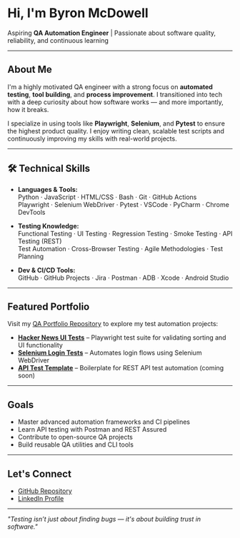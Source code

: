 # Hi, I'm Byron McDowell

Aspiring **QA Automation Engineer** | Passionate about software quality, reliability, and continuous learning

---

## About Me

I'm a highly motivated QA engineer with a strong focus on **automated testing**, **tool building**, and **process improvement**. I transitioned into tech with a deep curiosity about how software works — and more importantly, how it breaks.

I specialize in using tools like **Playwright**, **Selenium**, and **Pytest** to ensure the highest product quality. I enjoy writing clean, scalable test scripts and continuously improving my skills with real-world projects.

---

## 🛠️ Technical Skills

- **Languages & Tools:**  
  Python · JavaScript · HTML/CSS · Bash · Git · GitHub Actions  
  Playwright · Selenium WebDriver · Pytest · VSCode · PyCharm · Chrome DevTools

- **Testing Knowledge:**  
  Functional Testing · UI Testing · Regression Testing · Smoke Testing · API Testing (REST)  
  Test Automation · Cross-Browser Testing · Agile Methodologies · Test Planning

- **Dev & CI/CD Tools:**  
  GitHub · GitHub Projects · Jira · Postman · ADB · Xcode · Android Studio

---

## Featured Portfolio

Visit my [QA Portfolio Repository](https://github.com/blmcdowe/qa-portfolio) to explore my test automation projects:

- **[Hacker News UI Tests](https://github.com/blmcdowe/qa-portfolio/tree/main/projects/hacker-news-ui-tests)** – Playwright test suite for validating sorting and UI functionality
- **[Selenium Login Tests](https://github.com/blmcdowe/qa-portfolio/tree/main/projects/selenium-login-tests)** – Automates login flows using Selenium WebDriver
- **[API Test Template](https://github.com/blmcdowe/qa-portfolio/tree/main/projects/api-tests-template)** – Boilerplate for REST API test automation (coming soon)

---

## Goals

- Master advanced automation frameworks and CI pipelines
- Learn API testing with Postman and REST Assured
- Contribute to open-source QA projects
- Build reusable QA utilities and CLI tools

---

## Let's Connect

- [GitHub Repository](https://github.com/blmcdowe/qa-portfolio)
- [LinkedIn Profile](https://www.linkedin.com/in/blmcdowe)

---

_"Testing isn’t just about finding bugs — it's about building trust in software."_  
